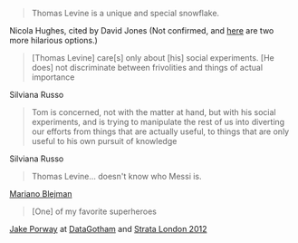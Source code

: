 > Thomas Levine is a unique and special snowflake.

Nicola Hughes, cited by David Jones (Not confirmed, and [here](http://www.quotegarden.com/bk-fc.html) are two more hilarious options.)

> [Thomas Levine] care[s] only about [his] social experiments. [He does]
> not discriminate between frivolities and things of actual importance

Silviana Russo <!-- notmuch show thread:00000000000053af -->

> Tom is concerned, not with the matter at hand, but with his social
> experiments, and is trying to manipulate the rest of us into diverting our
> efforts from things that are actually useful, to things that are only useful
> to his own pursuit of knowledge

Silviana Russo <!-- notmuch show thread:0000000000000290 -->

> Thomas Levine... doesn't know who Messi is.

[Mariano Blejman](http://www.pagina12.com.ar/diario/cdigital/31-202522-2012-09-04.html)

> [One] of my favorite superheroes

[Jake Porway](http://jakeporway.com/)
at [DataGotham](http://www.youtube.com/watch?v=rluDDbzX5S4) and
[Strata London 2012](http://www.youtube.com/watch?v=5dnSamOwpmI)